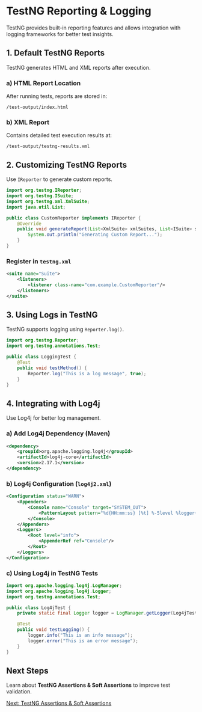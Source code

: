 # TestNG Reporting & Logging

TestNG provides built-in reporting features and allows integration with logging frameworks for better test insights.

## 1. Default TestNG Reports
TestNG generates HTML and XML reports after execution.

### a) HTML Report Location
After running tests, reports are stored in:
```
/test-output/index.html
```

### b) XML Report
Contains detailed test execution results at:
```
/test-output/testng-results.xml
```

## 2. Customizing TestNG Reports
Use `IReporter` to generate custom reports.

```java
import org.testng.IReporter;
import org.testng.ISuite;
import org.testng.xml.XmlSuite;
import java.util.List;

public class CustomReporter implements IReporter {
    @Override
    public void generateReport(List<XmlSuite> xmlSuites, List<ISuite> suites, String outputDirectory) {
        System.out.println("Generating Custom Report...");
    }
}
```

### Register in `testng.xml`
```xml
<suite name="Suite">
    <listeners>
        <listener class-name="com.example.CustomReporter"/>
    </listeners>
</suite>
```

## 3. Using Logs in TestNG
TestNG supports logging using `Reporter.log()`.
```java
import org.testng.Reporter;
import org.testng.annotations.Test;

public class LoggingTest {
    @Test
    public void testMethod() {
        Reporter.log("This is a log message", true);
    }
}
```

## 4. Integrating with Log4j
Use Log4j for better log management.

### a) Add Log4j Dependency (Maven)
```xml
<dependency>
    <groupId>org.apache.logging.log4j</groupId>
    <artifactId>log4j-core</artifactId>
    <version>2.17.1</version>
</dependency>
```

### b) Log4j Configuration (`log4j2.xml`)
```xml
<Configuration status="WARN">
    <Appenders>
        <Console name="Console" target="SYSTEM_OUT">
            <PatternLayout pattern="%d{HH:mm:ss} [%t] %-5level %logger{36} - %msg%n"/>
        </Console>
    </Appenders>
    <Loggers>
        <Root level="info">
            <AppenderRef ref="Console"/>
        </Root>
    </Loggers>
</Configuration>
```

### c) Using Log4j in TestNG Tests
```java
import org.apache.logging.log4j.LogManager;
import org.apache.logging.log4j.Logger;
import org.testng.annotations.Test;

public class Log4jTest {
    private static final Logger logger = LogManager.getLogger(Log4jTest.class);

    @Test
    public void testLogging() {
        logger.info("This is an info message");
        logger.error("This is an error message");
    }
}
```

## Next Steps
Learn about **TestNG Assertions & Soft Assertions** to improve test validation.

[Next: TestNG Assertions & Soft Assertions](testng_assertions.md)

